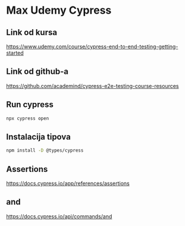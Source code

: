 # Max Udemy Cypress

## Link od kursa

https://www.udemy.com/course/cypress-end-to-end-testing-getting-started

## Link od github-a

https://github.com/academind/cypress-e2e-testing-course-resources

## Run cypress

```bash
npx cypress open
```

## Instalacija tipova

```bash
npm install -D @types/cypress
```

## Assertions

https://docs.cypress.io/app/references/assertions

## and

https://docs.cypress.io/api/commands/and
